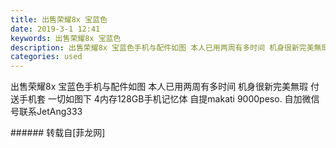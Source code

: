 ```yaml
---
title: 出售荣耀8x 宝蓝色
date: 2019-3-1 12:41
keywords: 出售荣耀8x 宝蓝色
description: 出售荣耀8x 宝蓝色手机与配件如图 本人已用两周有多时间 机身很新完美無瑕 付送手机套 一切如图下 4内存128GB手机记忆体 自提makati 9000peso. 自加微信号联系JetAng333 
categories: used
---
```

<td class="t_f" id="postmessage_3135100">

出售荣耀8x 宝蓝色手机与配件如图 本人已用两周有多时间 机身很新完美無瑕 付<br/>
<img alt="" border="0" class="zoom" data-cf-modified-314de31dac7085ca2fe0abba-="" file="http://www.flw.ph/data/appbyme/upload/image/201903/01/c3AK64WL05FD.jpg" id="aimg_MHcMC" lazyloadthumb="1" onclick="" onmouseover="" src="http://www.flw.ph/data/appbyme/upload/image/201903/01/c3AK64WL05FD.jpg"/><br/>
<img alt="" border="0" class="zoom" data-cf-modified-314de31dac7085ca2fe0abba-="" file="http://www.flw.ph/data/appbyme/upload/image/201903/01/f0GUct6qYGdP.jpg" id="aimg_KcAIg" lazyloadthumb="1" onclick="" onmouseover="" src="http://www.flw.ph/data/appbyme/upload/image/201903/01/f0GUct6qYGdP.jpg"/><br/>
送手机套 一切如图下 4内存128GB手机记忆体 自提makati 9000peso. 自加微信号联系JetAng333 <br/>
</td>
###### 转载自[菲龙网]